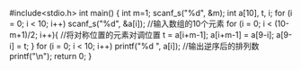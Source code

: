 #include<stdio.h>
int main()
{
	int m=1;
	scanf_s("%d", &m);
	int a[10], t, i;
	for (i = 0; i < 10; i++)
		scanf_s("%d", &a[i]);	//输入数组的10个元素
	for (i = 0; i < (10-m+1)/2; i++){	//将对称位置的元素对调位置
		t = a[i+m-1]; 
		a[i+m-1] = a[9-i];
		a[9-i] = t;
	}
	for (i = 0; i < 10; i++)
		printf("%d ", a[i]);	//输出逆序后的排列数
	printf("\n");
	return 0;
}